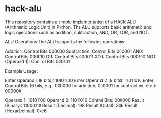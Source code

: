 # hack-alu
This repository contains a simple implementation of a HACK ALU (Arithmetic Logic Unit) in Python. The ALU supports basic arithmetic and logic operations such as addition, subtraction, AND, OR, XOR, and NOT.

ALU Operations
The ALU supports the following operations:

Addition: Control Bits 000000
Subtraction: Control Bits 000001
AND: Control Bits 000010
OR: Control Bits 000011
XOR: Control Bits 000100
NOT (Operand 1): Control Bits 000101

Example Usage:

Enter Operand 1 (8 bits): 10101100
Enter Operand 2 (8 bits): 11011010
Enter Control Bits (6 bits, e.g., 000000 for addition, 000001 for subtraction, etc.): 000000

Operand 1: 10101100
Operand 2: 11011010
Control Bits: 000000
Result (Binary): 11000110
Result (Decimal): 198
Result (Octal): 306
Result (Hexadecimal): 0xc6
